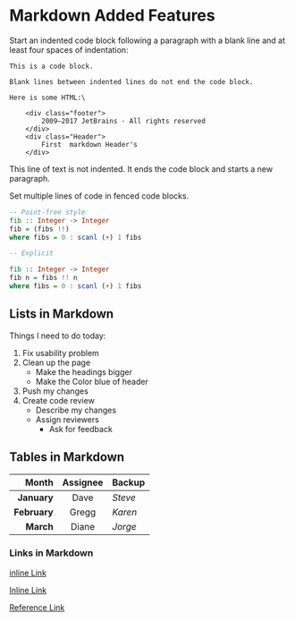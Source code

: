 # Markdown Added Features

Start an indented code block following a paragraph with a blank line and at least four spaces of indentation:

    This is a code block.

    Blank lines between indented lines do not end the code block.

    Here is some HTML:\
    
        <div class="footer">
            2009—2017 JetBrains · All rights reserved
        </div>
        <div class="Header">
            First  markdown Header's
        </div>
       
       
This line of text is not indented. It ends the code block and starts a new paragraph.

   Set multiple lines of code in fenced code blocks.

   ```hs
   -- Point-free style
   fib :: Integer -> Integer
fib = (fibs !!)
where fibs = 0 : scanl (+) 1 fibs

-- Explicit

fib :: Integer -> Integer
fib n = fibs !! n
where fibs = 0 : scanl (+) 1 fibs

```

## Lists in Markdown

Things I need to do today:

1. Fix usability problem
1. Clean up the page
   * Make the headings bigger
   * Make the Color blue of header
1. Push my changes
1. Create code review
   - Describe my changes   
   - Assign reviewers
     - Ask for feedback 

## Tables in Markdown

| Month    | Assignee | Backup |
| ---:| :---:| --- |
| **January** | Dave     | _Steve_  |
| **February** | Gregg    | _Karen_  |
| **March**    | Diane    | _Jorge_  |


### Links in Markdown

[inline Link](https://www.jetbrains.com)

[Inline Link](https://www.jetbrains.com "JetBrains: Development Tools for Professionals and Teams")

[Reference Link][1]

[1]: <http://www.jetbrains.com>
